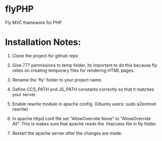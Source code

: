 flyPHP
======

Fly MVC framework for PHP



Installation Notes:
===================

1. Clone the project for github repo

2. Give 777 permissions to temp folder, its important to do this because fly relies on creating temporary files for rendering HTML pages.

3. Rename the 'fly' folder to your project name.

4. Define CCS_PATH and JS_PATH constants correctly so that it matches your server.

5. Enable rewrite module in apache config. (Ubuntu users: sudo a2enmod rewrite)

6. In apache httpd.conf file set "AllowOverride None" to "AllowOverride All". This is makes sure that apache reads the .htaccess file in fly folder.

7. Restart the apache server after the changes are made.